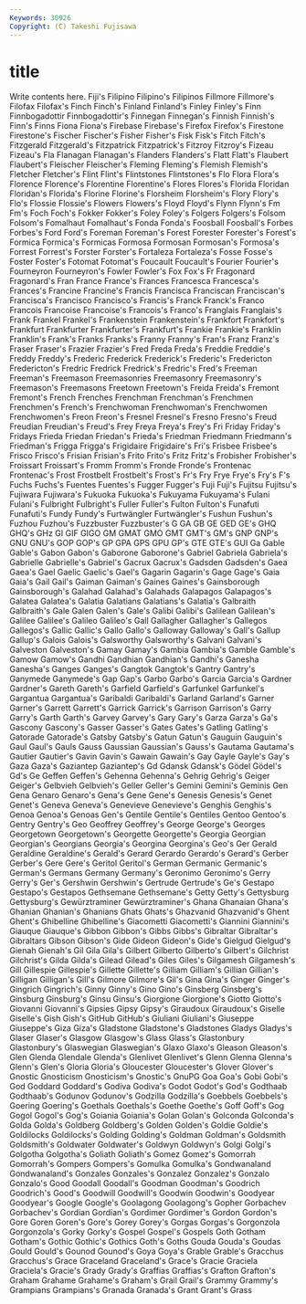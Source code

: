 ```yaml
---
Keywords: 30926 
Copyright: (C) Takeshi Fujisawa
---
```


# title

Write contents here.
Fiji's Filipino Filipino's Filipinos Fillmore Fillmore's Filofax Filofax's
Finch Finch's Finland Finland's Finley Finley's Finn Finnbogadottir Finnbogadottir's Finnegan
Finnegan's Finnish Finnish's Finn's Finns Fiona Fiona's Firebase Firebase's Firefox
Firefox's Firestone Firestone's Fischer Fischer's Fisher Fisher's Fisk Fisk's Fitch
Fitch's Fitzgerald Fitzgerald's Fitzpatrick Fitzpatrick's Fitzroy Fitzroy's Fizeau Fizeau's Fla
Flanagan Flanagan's Flanders Flanders's Flatt Flatt's Flaubert Flaubert's Fleischer Fleischer's
Fleming Fleming's Flemish Flemish's Fletcher Fletcher's Flint Flint's Flintstones Flintstones's
Flo Flora Flora's Florence Florence's Florentine Florentine's Flores Flores's Florida
Floridan Floridan's Florida's Florine Florine's Florsheim Florsheim's Flory Flory's Flo's
Flossie Flossie's Flowers Flowers's Floyd Floyd's Flynn Flynn's Fm Fm's
Foch Foch's Fokker Fokker's Foley Foley's Folgers Folgers's Folsom Folsom's
Fomalhaut Fomalhaut's Fonda Fonda's Foosball Foosball's Forbes Forbes's Ford Ford's
Foreman Foreman's Forest Forester Forester's Forest's Formica Formica's Formicas Formosa
Formosan Formosan's Formosa's Forrest Forrest's Forster Forster's Fortaleza Fortaleza's Fosse
Fosse's Foster Foster's Fotomat Fotomat's Foucault Foucault's Fourier Fourier's Fourneyron
Fourneyron's Fowler Fowler's Fox Fox's Fr Fragonard Fragonard's Fran France
France's Frances Francesca Francesca's Frances's Francine Francine's Francis Francisca Franciscan
Franciscan's Francisca's Francisco Francisco's Francis's Franck Franck's Franco Francois Francoise
Francoise's Francois's Franco's Franglais Franglais's Frank Frankel Frankel's Frankenstein Frankenstein's
Frankfort Frankfort's Frankfurt Frankfurter Frankfurter's Frankfurt's Frankie Frankie's Franklin Franklin's
Frank's Franks Franks's Franny Franny's Fran's Franz Franz's Fraser Fraser's
Frazier Frazier's Fred Freda Freda's Freddie Freddie's Freddy Freddy's Frederic
Frederick Frederick's Frederic's Fredericton Fredericton's Fredric Fredrick Fredrick's Fredric's Fred's
Freeman Freeman's Freemason Freemasonries Freemasonry Freemasonry's Freemason's Freemasons Freetown Freetown's
Freida Freida's Fremont Fremont's French Frenches Frenchman Frenchman's Frenchmen Frenchmen's
French's Frenchwoman Frenchwoman's Frenchwomen Frenchwomen's Freon Freon's Fresnel Fresnel's Fresno
Fresno's Freud Freudian Freudian's Freud's Frey Freya Freya's Frey's Fri
Friday Friday's Fridays Frieda Friedan Friedan's Frieda's Friedman Friedmann Friedmann's
Friedman's Frigga Frigga's Frigidaire Frigidaire's Fri's Frisbee Frisbee's Frisco Frisco's
Frisian Frisian's Frito Frito's Fritz Fritz's Frobisher Frobisher's Froissart Froissart's
Fromm Fromm's Fronde Fronde's Frontenac Frontenac's Frost Frostbelt Frostbelt's Frost's
Fr's Fry Frye Frye's Fry's F's Fuchs Fuchs's Fuentes Fuentes's
Fugger Fugger's Fuji Fuji's Fujitsu Fujitsu's Fujiwara Fujiwara's Fukuoka Fukuoka's
Fukuyama Fukuyama's Fulani Fulani's Fulbright Fulbright's Fuller Fuller's Fulton Fulton's
Funafuti Funafuti's Fundy Fundy's Furtwängler Furtwängler's Fushun Fushun's Fuzhou Fuzhou's
Fuzzbuster Fuzzbuster's G GA GB GE GED GE's GHQ GHQ's
GHz GI GIF GIGO GM GMAT GMO GMT GMT's GM's
GNP GNP's GNU GNU's GOP GOP's GP GPA GPS GPU
GP's GTE GTE's GUI Ga Gable Gable's Gabon Gabon's Gaborone
Gaborone's Gabriel Gabriela Gabriela's Gabrielle Gabrielle's Gabriel's Gacrux Gacrux's Gadsden
Gadsden's Gaea Gaea's Gael Gaelic Gaelic's Gael's Gagarin Gagarin's Gage
Gage's Gaia Gaia's Gail Gail's Gaiman Gaiman's Gaines Gaines's Gainsborough
Gainsborough's Galahad Galahad's Galahads Galapagos Galapagos's Galatea Galatea's Galatia Galatians
Galatians's Galatia's Galbraith Galbraith's Gale Galen Galen's Gale's Galibi Galibi's
Galilean Galilean's Galilee Galilee's Galileo Galileo's Gall Gallagher Gallagher's Gallegos
Gallegos's Gallic Gallic's Gallo Gallo's Galloway Galloway's Gall's Gallup Gallup's
Galois Galois's Galsworthy Galsworthy's Galvani Galvani's Galveston Galveston's Gamay Gamay's
Gambia Gambia's Gamble Gamble's Gamow Gamow's Gandhi Gandhian Gandhian's Gandhi's
Ganesha Ganesha's Ganges Ganges's Gangtok Gangtok's Gantry Gantry's Ganymede Ganymede's
Gap Gap's Garbo Garbo's Garcia Garcia's Gardner Gardner's Gareth Gareth's
Garfield Garfield's Garfunkel Garfunkel's Gargantua Gargantua's Garibaldi Garibaldi's Garland Garland's
Garner Garner's Garrett Garrett's Garrick Garrick's Garrison Garrison's Garry Garry's
Garth Garth's Garvey Garvey's Gary Gary's Garza Garza's Ga's Gascony
Gascony's Gasser Gasser's Gates Gates's Gatling Gatling's Gatorade Gatorade's Gatsby
Gatsby's Gatun Gatun's Gauguin Gauguin's Gaul Gaul's Gauls Gauss Gaussian
Gaussian's Gauss's Gautama Gautama's Gautier Gautier's Gavin Gavin's Gawain Gawain's
Gay Gayle Gayle's Gay's Gaza Gaza's Gaziantep Gaziantep's Gd Gdansk
Gdansk's Gödel Gödel's Gd's Ge Geffen Geffen's Gehenna Gehenna's Gehrig
Gehrig's Geiger Geiger's Gelbvieh Gelbvieh's Geller Geller's Gemini Gemini's Geminis
Gen Gena Genaro Genaro's Gena's Gene Gene's Genesis Genesis's Genet
Genet's Geneva Geneva's Genevieve Genevieve's Genghis Genghis's Genoa Genoa's Genoas
Gen's Gentile Gentile's Gentiles Gentoo Gentoo's Gentry Gentry's Geo Geoffrey
Geoffrey's George George's Georges Georgetown Georgetown's Georgette Georgette's Georgia Georgian
Georgian's Georgians Georgia's Georgina Georgina's Geo's Ger Gerald Geraldine Geraldine's
Gerald's Gerard Gerardo Gerardo's Gerard's Gerber Gerber's Gere Gere's Geritol
Geritol's German Germanic Germanic's German's Germans Germany Germany's Geronimo Geronimo's
Gerry Gerry's Ger's Gershwin Gershwin's Gertrude Gertrude's Ge's Gestapo Gestapo's
Gestapos Gethsemane Gethsemane's Getty Getty's Gettysburg Gettysburg's Gewürztraminer Gewürztraminer's Ghana
Ghanaian Ghana's Ghanian Ghanian's Ghanians Ghats Ghats's Ghazvanid Ghazvanid's Ghent
Ghent's Ghibelline Ghibelline's Giacometti Giacometti's Giannini Giannini's Giauque Giauque's Gibbon
Gibbon's Gibbs Gibbs's Gibraltar Gibraltar's Gibraltars Gibson Gibson's Gide Gideon
Gideon's Gide's Gielgud Gielgud's Gienah Gienah's Gil Gila Gila's Gilbert
Gilberto Gilberto's Gilbert's Gilchrist Gilchrist's Gilda Gilda's Gilead Gilead's Giles
Giles's Gilgamesh Gilgamesh's Gill Gillespie Gillespie's Gillette Gillette's Gilliam Gilliam's
Gillian Gillian's Gilligan Gilligan's Gill's Gilmore Gilmore's Gil's Gina Gina's
Ginger Ginger's Gingrich Gingrich's Ginny Ginny's Gino Gino's Ginsberg Ginsberg's
Ginsburg Ginsburg's Ginsu Ginsu's Giorgione Giorgione's Giotto Giotto's Giovanni Giovanni's
Gipsies Gipsy Gipsy's Giraudoux Giraudoux's Giselle Giselle's Gish Gish's GitHub
GitHub's Giuliani Giuliani's Giuseppe Giuseppe's Giza Giza's Gladstone Gladstone's Gladstones
Gladys Gladys's Glaser Glaser's Glasgow Glasgow's Glass Glass's Glastonbury Glastonbury's
Glaswegian Glaswegian's Glaxo Glaxo's Gleason Gleason's Glen Glenda Glendale Glenda's
Glenlivet Glenlivet's Glenn Glenna Glenna's Glenn's Glen's Gloria Gloria's Gloucester
Gloucester's Glover Glover's Gnostic Gnosticism Gnosticism's Gnostic's GnuPG Goa Goa's
Gobi Gobi's God Goddard Goddard's Godiva Godiva's Godot Godot's God's
Godthaab Godthaab's Godunov Godunov's Godzilla Godzilla's Goebbels Goebbels's Goering Goering's
Goethals Goethals's Goethe Goethe's Goff Goff's Gog Gogol Gogol's Gog's
Goiania Goiania's Golan Golan's Golconda Golconda's Golda Golda's Goldberg Goldberg's
Golden Golden's Goldie Goldie's Goldilocks Goldilocks's Golding Golding's Goldman Goldman's
Goldsmith Goldsmith's Goldwater Goldwater's Goldwyn Goldwyn's Golgi Golgi's Golgotha Golgotha's
Goliath Goliath's Gomez Gomez's Gomorrah Gomorrah's Gompers Gompers's Gomulka Gomulka's
Gondwanaland Gondwanaland's Gonzales Gonzales's Gonzalez Gonzalez's Gonzalo Gonzalo's Good Goodall
Goodall's Goodman Goodman's Goodrich Goodrich's Good's Goodwill Goodwill's Goodwin Goodwin's
Goodyear Goodyear's Google Google's Goolagong Goolagong's Gopher Gorbachev Gorbachev's Gordian
Gordian's Gordimer Gordimer's Gordon Gordon's Gore Goren Goren's Gore's Gorey
Gorey's Gorgas Gorgas's Gorgonzola Gorgonzola's Gorky Gorky's Gospel Gospel's Gospels
Goth Gotham Gotham's Gothic Gothic's Gothics Goth's Goths Gouda Gouda's
Goudas Gould Gould's Gounod Gounod's Goya Goya's Grable Grable's Gracchus
Gracchus's Grace Graceland Graceland's Grace's Gracie Graciela Graciela's Gracie's Grady
Grady's Graffias Graffias's Grafton Grafton's Graham Grahame Grahame's Graham's Grail
Grail's Grammy Grammy's Grampians Grampians's Granada Granada's Grant Grant's Grass
